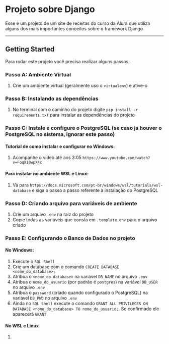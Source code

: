 # Projeto sobre Django

Esse é um projeto de um site de receitas do curso da Alura que utiliza alguns dos mais importantes conceitos sobre o framework Django

---

## Getting Started

Para rodar este projeto você precisa realizar alguns passos:

### Passo A: Ambiente Virtual

1. Crie um ambiente virtual (geralmente uso o `virtualenv`) e ative-o

### Passo B: Instalando as dependências

1. No terminal com o caminho do projeto digite `pip install -r requirements.txt` para instalar as dependências do projeto

### Passo C: Instale e configure o PostgreSQL (se caso já houver o PostgreSQL no sistema, ignorar este passo)

#### Tutorial de como instalar e configurar no Windows:

1. Acompanhe o vídeo até aos 3:05  `https://www.youtube.com/watch?v=FoqXi0wpX4c`

#### Para instalar no ambiente WSL e Linux:

1. Vá para `https://docs.microsoft.com/pt-br/windows/wsl/tutorials/wsl-database` e siga o passo a passo referente à instalação do PostgreSQL

### Passo D: Criando arquivo para variáveis de ambiente

1. Crie um arquivo `.env` na raiz do projeto
2. Copie todas as variáveis que consta em `.template.env` para o arquivo criado

### Passo E: Configurando o Banco de Dados no projeto

#### No Windows:

1. Execute o `SQL Shell`
2. Crie um database com o comando `CREATE DATABASE <nome_do_database>;`
3. Atribua o `<nome_do_database>` na variável `DB_NAME` no arquivo `.env`
4. Atribua o `nome_do_usuario` (por padrão é `postgres`) na variável `DB_USER` no arquivo `.env`
5. Atribua o `password` (criado quando configurado o PostgreSQL) na variável `DB_PWD` no arquivo `.env`
6. Ainda no `SQL Shell` execute o comando `GRANT ALL PRIVILEGES ON DATABASE <nome_do_database> TO nome_do_usuario;`. Se confirmado ele aparecerá `GRANT`

#### No WSL e Linux

1. 
